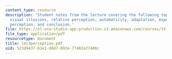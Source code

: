 ```yaml
---
content_type: resource
description: 'Student notes from the lecture covering the following topics: Syllabus,
  visual illusions, relative perception, automaticity, adaptation, expectations, brand
  perception, and conclusion.'
file: https://ol-ocw-studio-app-production.s3.amazonaws.com/courses/15-301-managerial-psychology-laboratory-fall-2004/523d9437b1e1d8d7092e77482e27486c_lec3perception.pdf
file_type: application/pdf
resourcetype: Document
title: lec3perception.pdf
uid: 523d9437-b1e1-d8d7-092e-77482e27486c
---
```

